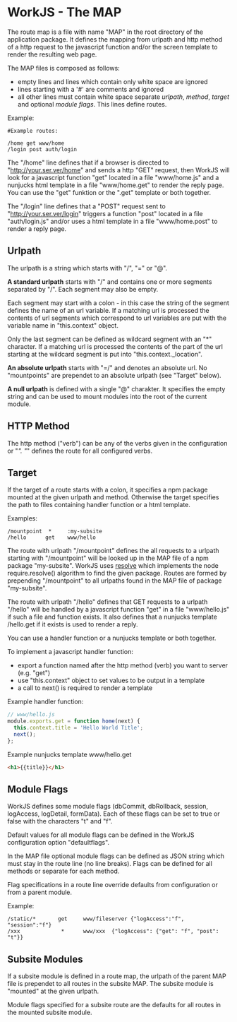 # WorkJS - The MAP

The route map is a file with name "MAP" in the root directory of the application
package. It defines the mapping from urlpath and http method of a http
request to the javascript function and/or the screen template to render 
the resulting web page.

The MAP files is composed as follows:

* empty lines and lines which contain only white space are ignored
* lines starting with a '#' are comments and ignored
* all other lines must contain white space separate *urlpath*, *method*, *target*
and optional *module flags*. This lines define routes.

Example:
~~~nohighlight
#Example routes:

/home get www/home
/login post auth/login
~~~
   
The "/home" line defines that if a browser is directed to "http://your.ser.ver/home"
and sends a http "GET" request, then WorkJS will look for a javascript
function "get" located in a file "www/home.js" and a nunjucks html template in a file
"www/home.get" to render the reply page. You can use the "get" funktion or
the ".get" template or both together.

The "/login" line defines that a "POST" request sent to "http://your.ser.ver/login"
triggers a function "post" located in a file "auth/login.js" and/or uses a html template
in a file "www/home.post" to render a reply page.

## Urlpath
The urlpath is a string which starts with "/", "=" or "@".

**A standard urlpath** starts with "/" and contains one or more segments separated by "/".
Each segment may also be empty.

Each segment may start with a colon - in this case the string of the segment defines 
the name of an url variable. If a matching url is processed the contents of
url segments which correspond to url variables are put with the variable name
in "this.context" object.

Only the last segment can be defined as wildcard segment with an "*" character.
If a matching url is processed the contents of the part of the url starting at the 
wildcard segment is put into "this.context._location".

**An absolute urlpath** starts with "=/" and denotes an absolute url.
No "mountpoints" are prependet to an absolute urlpath (see "Target" below).

**A null urlpath** is defined with a single "@" charakter.
It specifies the empty string and can be used to mount modules into the root of the current module.

## HTTP Method

The http method ("verb") can be any of the verbs given in the configuration or "*".
"*" defines the route for all configured verbs.

## Target

If the target of a route starts with a colon, it specifies a npm package mounted 
at the given urlpath and method.
Otherwise the target specifies the path to files containing handler function 
or a html template.

Examples:
~~~nohighlight
/mountpoint  *     :my-subsite
/hello      get    www/hello
~~~

The route with urlpath "/mountpoint" defines the all requests to a urlpath starting 
with "/mountpoint" will be looked up in the MAP file of a npm package "my-subsite".
WorkJS uses [resolve](https://www.npmjs.com/package/resolve) 
which implements the node require.resolve() algorithm
to find the given package.
Routes are formed by prepending "/mountpoint" to all urlpaths found in the MAP file 
of package "my-subsite".

The route with urlpath "/hello" defines that GET requests to a urlpath "/hello"
will be handled by a javascript function "get" in a file "www/hello.js" if 
such a file and function exists.
It also defines that a nunjucks template /hello.get if it exists is used 
to render a reply.

You can use a handler function or a nunjucks template or both together.

To implement a javascript handler function:

* export a function named after the http method (verb) you want to server (e.g. "get")
* use "this.context" object to set values to be output in a template
* a call to next() is required to render a template

Example handler function:
~~~javascript
// www/hello.js
module.exports.get = function home(next) {
  this.context.title = 'Hello World Title';
  next();
};
~~~

Example nunjucks template www/hello.get
~~~html
<h1>{{title}}</h1>
~~~


## Module Flags

WorkJS defines some module flags (dbCommit, dbRollback, session, logAccess, logDetail, formData).
Each of these flags can be set to true or false with the characters "t" and "f".

Default values for all module flags can be defined in the WorkJS configuration option "defaultflags".

In the MAP file optional module flags can be  defined as JSON string which must 
stay in the route line (no line breaks).
Flags can be defined for all methods or separate for each method.

Flag specifications in a route line override defaults from configuration or from a parent module.

Example:
~~~nohighlight
/static/*       get     www/fileserver {"logAccess":"f", "session":"f"}
/xxx             *      www/xxx  {"logAccess": {"get": "f", "post": "t"}}
~~~

## Subsite Modules

If a subsite module is defined in a route map, the urlpath of the parent MAP file
is prependet to all routes in the subsite MAP. The subsite module is "mounted" 
at the given urlpath.

Module flags specified for a subsite route are the defaults for all routes in 
the mounted subsite module.
